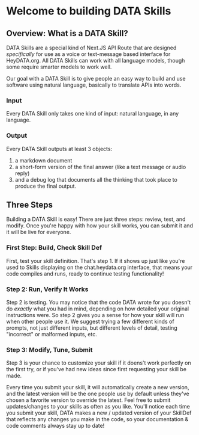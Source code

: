 # Welcome to building DATA Skills

## Overview: What is a DATA Skill?

DATA Skills are a special kind of Next.JS API Route that are designed _specifically_ for use as a voice or text-message based interface for HeyDATA.org. All DATA Skills can work with all language models, though some require smarter models to work well. 

Our goal with a DATA Skill is to give people an easy way to build and use software using natural language, basically to translate APIs into words.

### Input
Every DATA Skill only takes one kind of input: natural language, in any language.

### Output
Every DATA Skill outputs at least 3 objects: 
1. a markdown document
2. a short-form version of the final answer (like a text message or audio reply)
3. and a debug log that documents all the thinking that took place to produce the final output.

## Three Steps

Building a DATA Skill is easy! There are just three steps: review, test, and modify. Once you're happy with how your skill works, you can submit it and it will be live for everyone.

### First Step: Build, Check Skill Def
First, test your skill definition. That's step 1. If it shows up just like you're used to Skills displaying on the chat.heydata.org interface, that means your code compiles and runs, ready to continue testing functionality!

### Step 2: Run, Verify It Works

Step 2 is testing. You may notice that the code DATA wrote for you doesn't do *exactly* what you had in mind, depending on how detailed your original instructions were. So step 2 gives you a sense for how your skill will run when other people use it. We suggest trying a few different kinds of prompts, not just different inputs, but different levels of detail, testing "incorrect" or malformed inputs, etc.

### Step 3: Modify, Tune, Submit

Step 3 is your chance to customize your skill if it doens't work perfectly on the first try, or if you've had new ideas since first requesting your skill be made.

Every time you submit your skill, it will automatically create a new version, and the latest version will be the one people use by default unless they've chosen a favorite version to override the latest. Feel free to submit updates/changes to your skills as often as you like. You'll notice each time you submit your skill, DATA makes a new / updated version of your SkillDef that reflects any changes you make in the code, so your documentation & code comments always stay up to date!